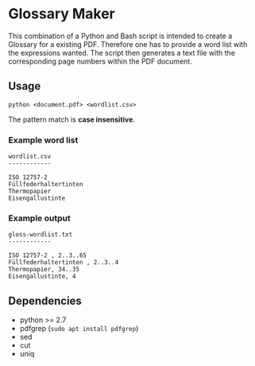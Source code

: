 # Glossary Maker
This combination of a Python and Bash script is intended to create a Glossary for a existing PDF.
Therefore one has to provide a word list with the expressions wanted.
The script then generates a text file with the corresponding page numbers within the PDF document.

## Usage
`python <document.pdf> <wordlist.csv>`

The pattern match is **case insensitive**.

### Example word list
```
wordlist.csv
------------

ISO 12757-2
Füllfederhaltertinten
Thermopapier
Eisengallustinte
```

### Example output
```
gloss-wordlist.txt
------------

ISO 12757-2 , 2..3..65
Füllfederhaltertinten , 2..3..4
Thermopapier, 34..35
Eisengallustinte, 4
```
## Dependencies
- python >= 2.7
- pdfgrep (`sudo apt install pdfgrep`)
- sed
- cut
- uniq
